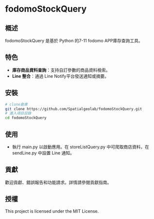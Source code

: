 # fodomoStockQuery

## 概述
fodomoStockQuery 是基於 Python 的7-11 fodomo APP庫存查詢工具。

## 特色
- **庫存商品資料查詢**：支持自訂參數的商品資料檢索。
- **Line 整合**：通過 Line Notify平台發送通知或摘要。

## 安裝
```bash
# clone倉庫
git clone https://github.com/Spatialgeolab/fodomoStockQuery.git
# 進入項目目錄
cd fodomoStockQuery
```
## 使用 
- 執行 main.py 以啟動應用。在 storeListQuery.py 中可爬取商店資料，在 sendLine.py 中設置 Line 通知。

## 貢獻
歡迎貢獻、錯誤報告和功能請求。詳情請參閱貢獻指南。

## 授權
This project is licensed under the MIT License.
